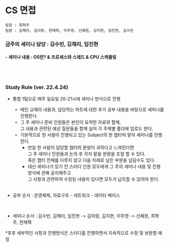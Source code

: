 # CS 면접

```
팀장 : 최혁주
팀원 : 김채리, 김이랑, 한재혁, 이주영, 신혜원, 김지현, 임진현, 김수빈
```



### 금주의 세미나 담당 : 김수빈, 김채리, 임진현

#### - 세미나 내용 : OS란? & 프로세스와 스레드 & CPU 스케줄링 

<br>

<br>

### Study Rule (ver. 22.4.24) 

- 통합 1팀으로 매주 일요일 20-21시에 세미나 방식으로 진행<br>
  - 메인 교재의 내용과, 담당하는 파트에 대한 추가 공부 내용을 바탕으로 세미나를 진행한다.<br>
  - 그 주 세미나 준비 인원들은 본인이 요약한 자료와 함께, <br>그 내용과 관련된 예상 질문들을 함께 실어 각 주제별 폴더에 업로드 한다.<br>
  - 기본적으로 한 사람이 진행되고 있는 Subject의 한 챕터씩 맡아 세미나를 진행한다.<br>
    - 만일 한 사람이 담당할 챕터의 분량이 과하다고 느껴진다면<br> 그 주 세미나 인원들과 논의 후 각자 맡을 분량을 조절 할 수 있다.<br> 혹은 챕터 전체를 다루지 않고 다음 차례로 남은 부분을 넘길수도 있다. <br>
    - 대신 세미나가 있기 전 스터디 인원 모두에게 그 주의 세미나 내용 및 진행방식에 관해 공지해주고<br> 그 사항과 관련하여 수정된 내용이 있다면 모두가 납득할 수 있어야 한다.
  
  <br>
  
- 공부 순서 : 운영체제, 자료구조 - 네트워크 - 데이터 베이스 

  <br>

- 세미나 순서 : 김수빈, 김채리, 임진현 -> 김이랑, 김지현, 이주영 -> 신혜원, 최혁주, 한재혁

*추후 세부적인 사항과 진행방식은 스터디를 진행하면서 지속적으로 수정 및 보완할 예정

